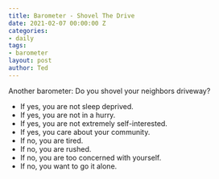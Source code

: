 ```yaml
---
title: Barometer - Shovel The Drive
date: 2021-02-07 00:00:00 Z
categories:
- daily
tags:
- barometer
layout: post
author: Ted
--- 
```


Another barometer: Do you shovel your neighbors driveway? 

- If yes, you are not sleep deprived.
- If yes, you are not in a hurry.
- If yes, you are not extremely self-interested.
- If yes, you care about your community.
- If no, you are tired.
- If no, you are rushed.
- If no, you are too concerned with yourself.
- If no, you want to go it alone. 
